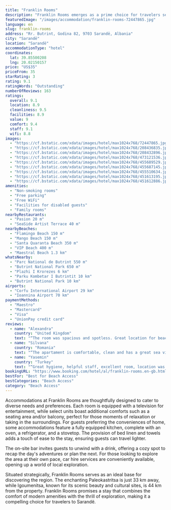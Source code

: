 ```yaml
---
title: "Franklin Rooms"
description: "Franklin Rooms emerges as a prime choice for travelers seeking comfort and convenience in Sarandë, located a mere 28 km from the vibrant Corfu Town."
featuredImage: "/images/accommodation/franklin-rooms-72447865.jpg"
language: en
slug: franklin-rooms
address: "Rr. Butrint, Godina 82, 9703 Sarandë, Albania"
city: "Sarandë"
location: "Sarandë"
accommodationType: "hotel"
coordinates:
  lat: 39.85500208
  lng: 20.02150157
price: "US$35"
priceFrom: 35
starRating: 3
rating: 9.1
ratingWords: "Outstanding"
numberOfReviews: 163
ratings:
  overall: 9.1
  location: 8.9
  cleanliness: 9.5
  facilities: 8.9
  value: 9
  comfort: 9.4
  staff: 9.1
  wifi: 8.8
images:
  - "https://cf.bstatic.com/xdata/images/hotel/max1024x768/72447865.jpg?k=92a405215dd1c61748b50debf0ca089d56adcafe5e2c1c1d462937f8ad209840&o=&hp=1"
  - "https://cf.bstatic.com/xdata/images/hotel/max1024x768/208436835.jpg?k=af3581b84c0dd94b8b9513b5a32b126b563aef72a39c6b46748987e2cc92e405&o=&hp=1"
  - "https://cf.bstatic.com/xdata/images/hotel/max1024x768/208432896.jpg?k=8d275e3369167962c05385b8fa48be456af05506d5dc3f362452f255c1f8890c&o=&hp=1"
  - "https://cf.bstatic.com/xdata/images/hotel/max1024x768/473121536.jpg?k=6c00553227f24be46f1f759844482f5b7c6a3a958e2d55fd6196d2306ecd40a9&o=&hp=1"
  - "https://cf.bstatic.com/xdata/images/hotel/max1024x768/455689529.jpg?k=c40d0e2418e9e2729e5398ca2d4145a5ed2d9833a0c63dcb3abbb768f8b6a5cc&o=&hp=1"
  - "https://cf.bstatic.com/xdata/images/hotel/max1024x768/455687145.jpg?k=533446813c6d5922c53f596563d7d7ab7dad077ee228639cbb84ecaa0017403d&o=&hp=1"
  - "https://cf.bstatic.com/xdata/images/hotel/max1024x768/455510634.jpg?k=7cbb727ad650a3d7366ae966c9d4d205202fba0be3473e026b38162eed8487b2&o=&hp=1"
  - "https://cf.bstatic.com/xdata/images/hotel/max1024x768/451613195.jpg?k=741f58ed06fcf0ed55da32d0baff9b386c03643d3e0f3c26ed5b3175e0033ef2&o=&hp=1"
  - "https://cf.bstatic.com/xdata/images/hotel/max1024x768/451612886.jpg?k=460d4bcfdae42f60d777df0bf3cc93afcb12d828bd4c0fa59718cab4fd211280&o=&hp=1"
amenities:
  - "Non-smoking rooms"
  - "Free parking"
  - "Free WiFi"
  - "Facilities for disabled guests"
  - "Family rooms"
nearbyRestaurants:
  - "Pasion 20 m"
  - "SeaSide Artist Terrace 40 m"
nearbyBeaches:
  - "Flamingo Beach 150 m"
  - "Mango Beach 150 m"
  - "Santa Quaranta Beach 350 m"
  - "VIP Beach 400 m"
  - "Maestral Beach 1.3 km"
whatsNearby:
  - "Parc National de Butrint 550 m"
  - "Butrint National Park 650 m"
  - "Plazhi I Krorezes 6 km"
  - "Parku Kombetar I Butrintit 10 km"
  - "Butrint National Park 10 km"
airports:
  - "Corfu International Airport 29 km"
  - "Ioannina Airport 70 km"
paymentMethods:
  - "Maestro"
  - "Mastercard"
  - "Visa"
  - "UnionPay credit card"
reviews:
  - name: "Alexandra"
    country: "United Kingdom"
    text: "“The room was spacious and spotless. Great location for beach visits and there a plenty of restaurants and shops near by. The check in process was smooth and communication was great. We even got an upgrade to beach view as the room was empty- thank...”"
  - name: "Silvana"
    country: "Romania"
    text: "“The apartament is comfortable, clean and has a great sea view. The underground parking is a plus. The location is great, close to the beach, close to restaurants and far from noise. Best panorama for the morning Coffee.”"
  - name: "Yasemi̇n"
    country: "Turkey"
    text: "“Great hygiene, helpful staff, excellent room, location was fine too although it is not in the center”"
bookingURL: "https://www.booking.com/hotel/al/franklin-rooms.en-gb.html?aid=8035640"
bestFor: "Best for Beach Access"
bestCategories: "Beach Access"
category: "Beach Access"
---
```


Accommodations at Franklin Rooms are thoughtfully designed to cater to diverse needs and preferences. Each room is equipped with a television for entertainment, while select units boast additional comforts such as a seating area and/or balcony, perfect for those moments of relaxation or taking in the surroundings. For guests preferring the conveniences of home, some accommodations feature a fully equipped kitchen, complete with an oven, a refrigerator, and a stovetop. The provision of bed linen and towels adds a touch of ease to the stay, ensuring guests can travel lighter.

The on-site bar invites guests to unwind with a drink, offering a cozy spot to recap the day's adventures or plan the next. For those looking to explore the area at their own pace, car hire services are conveniently available, opening up a world of local exploration.

Situated strategically, Franklin Rooms serves as an ideal base for discovering the region. The enchanting Paleokastritsa is just 33 km away, while Igoumenitsa, known for its scenic beauty and cultural sites, is 44 km from the property. Franklin Rooms promises a stay that combines the comfort of modern amenities with the thrill of exploration, making it a compelling choice for travelers to Sarandë.